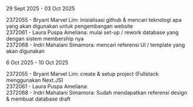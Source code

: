 29 Sept 2025 - 03 Oct 2025

2372055 - Bryant Marvel Lim: inisialisasi github & mencari teknologi apa yang akan digunakan untuk pengembangan website<br />
2372061 - Laura Puspa Ameliana: mulai set-up / rework database yang dengan sistem membership nya <br />
2372068 - Indri Mahalani Simamora: mencari referensi UI / template yang akan digunakan <br />


6 Oct 2025 - 10 Oct 2025

2372055 - Bryant Marvel Lim: create & setup project (Fullstack menggunakan Next.JS)<br />
2372061 - Laura Puspa Ameliana:  <br />
2372068 - Indri Mahalani Simamora: Sudah mendapatkan referensi design & membuat database draft <br />
